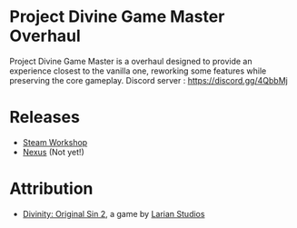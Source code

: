 Project Divine Game Master Overhaul
=======
Project Divine Game Master is a overhaul designed to provide an experience closest to the vanilla one, reworking some features while preserving the core gameplay.
Discord server : https://discord.gg/4QbbMj

# Releases
* [Steam Workshop](https://steamcommunity.com/sharedfiles/filedetails/?id=2060844495) 
* [Nexus]() (Not yet!)

# Attribution
- [Divinity: Original Sin 2](http://store.steampowered.com/app/435150/Divinity_Original_Sin_2/), a game by [Larian Studios](http://larian.com/)
